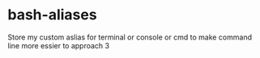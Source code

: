 # bash-aliases
Store my custom aslias for terminal or console or cmd to make command line more essier to approach
3